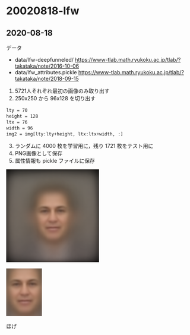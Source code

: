 # 20020818-lfw

## 2020-08-18

データ
- data/lfw-deepfunneled/  https://www-tlab.math.ryukoku.ac.jp/tlab/?takataka/note/2016-10-06 
- data/lfw_attributes.pickle https://www-tlab.math.ryukoku.ac.jp/tlab/?takataka/note/2018-09-15

1. 5721人それぞれ最初の画像のみ取り出す
1. 250x250 から 96x128 を切り出す
```
lty = 70
height = 128
ltx = 76
width = 96
img2 = img[lty:lty+height, ltx:ltx+width, :]
```
3. ランダムに 4000 枚を学習用に，残り 1721 枚をテスト用に
1. PNG画像として保存
1. 属性情報も pickle ファイルに保存

![元画像の平均（学習用）](./meanL_org.png)

![得られた画像の平均（学習用）](./meanL.png)

ほげ
